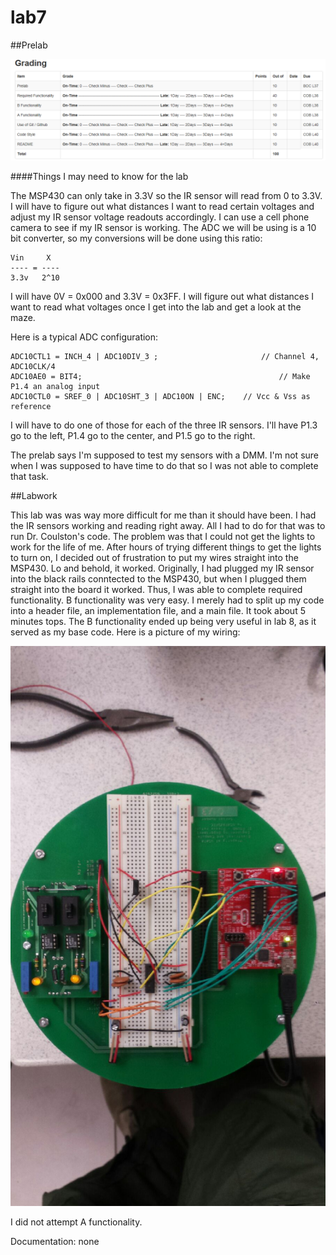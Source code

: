 lab7
====

##Prelab

![alt text](https://raw.githubusercontent.com/JeremyGruszka/lab7/master/gradesheet.PNG "gradesheet")

####Things I may need to know for the lab

The MSP430 can only take in 3.3V so the IR sensor will read from 0 to 3.3V.  I will have to figure out what distances I want to read certain voltages and adjust my IR sensor voltage readouts accordingly.  I can use a cell phone camera to see if my IR sensor is working.  The ADC we will be using is a 10 bit converter, so my conversions will be done using this ratio:

```
Vin     X
---- = ----
3.3v   2^10
```

I will have 0V = 0x000 and 3.3V = 0x3FF.  I will figure out what distances I want to read what voltages once I get into the lab and get a look at the maze.

Here is a typical ADC configuration:

```
ADC10CTL1 = INCH_4 | ADC10DIV_3 ;			            // Channel 4, ADC10CLK/4
ADC10AE0 = BIT4; 					                        // Make P1.4 an analog input
ADC10CTL0 = SREF_0 | ADC10SHT_3 | ADC10ON | ENC;	// Vcc & Vss as reference
```

I will have to do one of those for each of the three IR sensors. I'll have P1.3 go to the left, P1.4 go to the center, and P1.5 go to the right.

The prelab says I'm supposed to test my sensors with a DMM.  I'm not sure when I was supposed to have time to do that so I was not able to complete that task.

##Labwork

This lab was was way more difficult for me than it should have been.  I had the IR sensors working and reading right away.  All I had to do for that was to run Dr. Coulston's code.  The problem was that I could not get the lights to work for the life of me.  After hours of trying different things to get the lights to turn on, I decided out of frustration to put my wires straight into the MSP430.  Lo and behold, it worked.  Originally, I had plugged my IR sensor into the black rails conntected to the MSP430, but when I plugged them straight into the board it worked.  Thus, I was able to complete required functionality.  B functionality was very easy.  I merely had to split up my code into a header file, an implementation file, and a main file.  It took about 5 minutes tops.  The B functionality ended up being very useful in lab 8, as it served as my base code.  Here is a picture of my wiring:

![alt text](https://raw.githubusercontent.com/JeremyGruszka/lab7/master/lab7_8robot.jpg "robot")

I did not attempt A functionality.

Documentation: none
